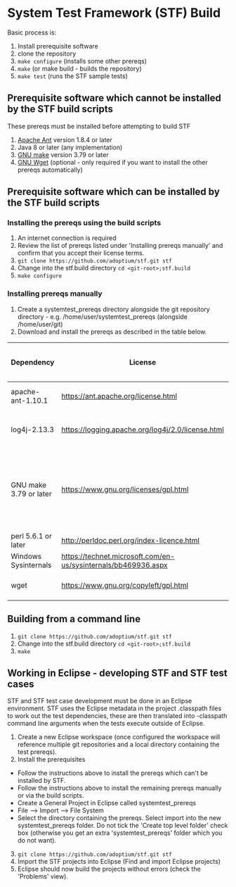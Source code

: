 # System Test Framework (STF) Build

Basic process is:
1. Install prerequisite software
2. clone the repository
3. `make configure` (installs some other prereqs)
4. `make` (or make build - builds the repository)
5. `make test` (runs the STF sample tests)

## Prerequisite software which cannot be installed by the STF build scripts
These prereqs must be installed before attempting to build STF
1. [Apache Ant](http://ant.apache.org) version 1.8.4 or later
2. Java 8 or later (any implementation)
3. [GNU make](https://www.gnu.org/software/make/) version 3.79 or later
4. [GNU Wget](https://www.gnu.org/software/wget/) (optional - only required if you want to install the other prereqs automatically)

## Prerequisite software which can be installed by the STF build scripts
### Installing the prereqs using the build scripts
1. An internet connection is required
2. Review the list of prereqs listed under 'Installing prereqs manually' and confirm that you accept their license terms.
3. `git clone https://github.com/adoptium/stf.git stf`
4. Change into the stf.build directory `cd <git-root>;stf.build`
5. `make configure`

### Installing prereqs manually
1. Create a systemtest_prereqs directory alongside the git repository directory - e.g. /home/user/systemtest_prereqs (alongside /home/user/git)
2. Download and install the prereqs as described in the table below.

| Dependency            | License                                                       | Used by    | Steps to obtain                                                                                                                                                                                                                                            |Install instructions                                                                                                                                                                                                                                                   |Installed via make / ant configure? |
|-----------------------|---------------------------------------------------------------|------------|------------------------------------------------------------------------------------------------------------------------------------------------------------------------------------------------------------------------------------------------------------|-----------------------------------------------------------------------------------------------------------------------------------------------------------------------------------------------------------------------------------------------------------------------|------------------------------------|
| apache-ant-1.10.1     | https://ant.apache.org/license.html                           | stf.build  | Download from https://archive.apache.org/dist/ant/binaries/apache-ant-1.10.1-bin.zip                                                                                                                                                                            | Unzip to PREREQS_ROOT/apache-ant-1.10.1                                                                                                                                                                                                                                 | Yes                                |
| log4j-2.13.3             | https://logging.apache.org/log4j/2.0/license.html             | stf.*      | Download from https://archive.apache.org/dist/logging/log4j/2.3/apache-log4j-2.13.3-bin.zip                                                                                                                                                                        | Copy to PREREQS_ROOT/log4j-2.13.3/log4j-api-2.13.3.jar and PREREQS_ROOT/log4j-2.13.3/log4j-core-2.13.3.jar                                                                                                                                                                                                                      | Yes                                |
| GNU make 3.79 or later| https://www.gnu.org/licenses/gpl.html                         | stf.build  | Windows - Download from http://gnuwin32.sourceforge.net/packages/make.htm<br>Unix: may already be installed on the test machine, a prebuilt version may already be available, otherwise build from source - see https://www.gnu.org/software/software.html	         | Add GNU make to PATH (ahead of any native platform make) before executing make or make test, or copy make to PREREQS_ROOT/gmake/<platform> where platform is linux_x86-32, linux_x86-64, linux_ppc-32, linux_390-31, linux_arm-32, win_x86-32, aix_ppc-64, zos_390-64                                                                    | No                                 |
| perl 5.6.1 or later   | http://perldoc.perl.org/index-licence.html                    | stf.core   | Windows - tests can be executed using Strawberry perl.  Other perl implementations may be OK too.                                       | Add to PATH                                                                                                                                                                                                                                                           | No                                 |
| Windows Sysinternals  | https://technet.microsoft.com/en-us/sysinternals/bb469936.aspx| stf.core   | Download from https://download.sysinternals.com/files/SysinternalsSuite.zip                                                                                                                                                                                         | Unzip to PREREQS_ROOT/windows_sysinternals                                                                                                                                                                                                                              | Yes                                |
| wget                  | https://www.gnu.org/copyleft/gpl.html                         | stf.build  | Windows - download from https://sourceforge.net/projects/gnuwin32/files/wget/1.11.4-1/wget-1.11.4-1-bin.zip                                                                                                                                                                   | Add to PATH                                                                                                                                                                                                                                                           | No                                 |

## Building from a command line
1. `git clone https://github.com/adoptium/stf.git stf`
2. Change into the stf.build directory `cd <git-root>;stf.build`
3. `make`

## Working in Eclipse - developing STF and STF test cases
STF and STF test case development must be done in an Eclipse environment. STF uses the Eclipse metadata
in the project .classpath files to work out the test dependencies, these are then translated into -classpath command
line arguments when the tests execute outside of Eclipse.
1. Create a new Eclipse workspace (once configured the workspace will reference multiple git repositories and a local directory containing the test prereqs).
2. Install the prerequisites
- Follow the instructions above to install the prereqs which can't be installed by STF.
- Follow the instructions above to install the remaining prereqs manually or via the build scripts.
- Create a General Project in Eclipse called systemtest_prereqs
- File --> Import --> File System
- Select the directory containing the prereqs. Select import into the new systemtest_prereqs folder.  Do not tick
the 'Create top level folder' check box (otherwise you get an extra 'systemtest_prereqs' folder which you do not
want).
3. `git clone https://github.com/adoptium/stf.git stf`
4. Import the STF projects into Eclipse (Find and import Eclipse projects)
5. Eclipse should now build the projects without errors (check the 'Problems' view).